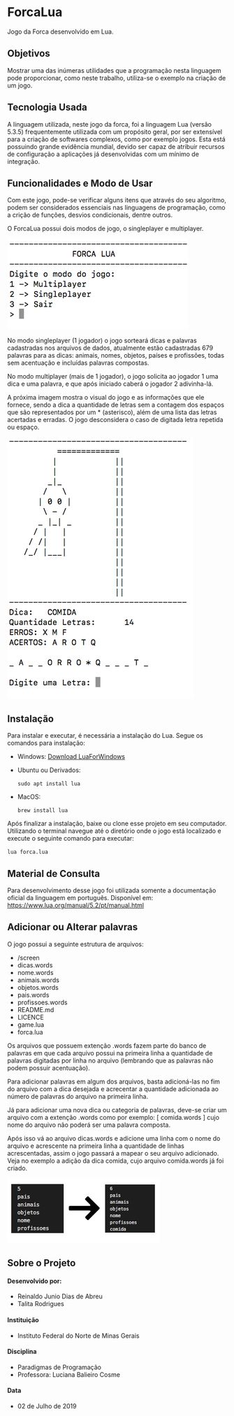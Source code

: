 # ForcaLua
Jogo da Forca desenvolvido em Lua.

## Objetivos
Mostrar uma das inúmeras utilidades que a programação nesta linguagem pode proporcionar, como neste trabalho, utiliza-se o exemplo na criação de um jogo.

## Tecnologia Usada
A linguagem utilizada, neste jogo da forca, foi a linguagem Lua (versão 5.3.5) frequentemente utilizada com um propósito geral, por ser extensível para a criação de softwares complexos, como por exemplo jogos. Esta está possuindo grande evidência mundial, devido ser capaz de atribuir recursos  de configuração a aplicações já desenvolvidas com um mínimo de integração.


## Funcionalidades e Modo de Usar
Com este jogo, pode-se verificar alguns itens que através do seu algoritmo, podem ser considerados essenciais nas linguagens de programação, como a crição de funções, desvios condicionais, dentre outros.

O ForcaLua possui dois modos de jogo, o singleplayer e multiplayer. 

![](screen/menu.png)

No modo singleplayer (1 jogador) o jogo sorteará dicas e palavras cadastradas nos arquivos de dados, atualmente estão cadastradas 679 palavras para as dicas: animais, nomes, objetos, países e profissões, todas sem acentuação e incluídas palavras compostas.

No modo multiplayer (mais de 1 jogador), o jogo solicita ao jogador 1 uma dica e uma palavra, e que após iniciado caberá o jogador 2 adivinha-lá.

A próxima imagem mostra o visual do jogo e as informações que ele fornece, sendo a dica a quantidade de letras sem a contagem dos espaços que são representados por um * (asterisco), além de uma lista das letras acertadas e erradas. O jogo desconsidera o caso de digitada letra repetida ou espaço.

![](screen/game.png)

## Instalação
Para instalar e executar, é necessária a instalação do Lua. Segue os comandos para instalação:
    
* Windows: 
        [Download LuaForWindows](https://code.google.com/archive/p/luaforwindows/downloads)
* Ubuntu ou Derivados: 

    ```
    sudo apt install lua
    ```

* MacOS: 
    ```
    brew install lua 
    ```


Após finalizar a instalação, baixe ou clone esse projeto em seu computador. Utilizando o terminal navegue até o diretório onde o jogo está localizado e execute o seguinte comando para executar:

```
lua forca.lua
```

## Material de Consulta
Para desenvolvimento desse jogo foi utilizada somente a documentação oficial da linguagem em português. Disponível em: <https://www.lua.org/manual/5.2/pt/manual.html>

## Adicionar ou Alterar palavras
O jogo possui a seguinte estrutura de arquivos:


  - /screen 
  - dicas.words
  - nome.words
  - animais.words
  - objetos.words
  - pais.words
  - profissoes.words
  - README.md         
  - LICENCE               
  - game.lua
  - forca.lua

Os arquivos que possuem extenção .words fazem parte do banco de palavras em que cada arquivo possui na primeira linha a quantidade de palavras digitadas por linha no arquivo (lembrando que as palavras não podem possuir acentuação).

Para adicionar palavras em algum dos arquivos, basta adicioná-las no fim do arquivo com a dica desejada e acrecentar a quantidade adicionada ao número de palavras do arquivo na primeira linha.

Já para adicionar uma nova dica ou categoria de palavras, deve-se criar um arquivo com a extenção .words como por exemplo: [ comida.words ] cujo nome do arquivo não poderá ser uma palavra composta.

Após isso vá ao arquivo dicas.words e adicione uma linha com o nome do arquivo e acrescente na primeira linha a quantidade de linhas acrescentadas, assim o jogo passará a mapear o seu arquivo adicionado. Veja no exemplo a adição da dica comida, cujo arquivo comida.words já foi criado.

![](screen/dicaadd.png)

## Sobre o Projeto

#### Desenvolvido por:
* Reinaldo Junio Dias de Abreu
* Talita Rodrigues
#### Instituição
* Instituto Federal do Norte de Minas Gerais
#### Disciplina
* Paradigmas de Programação
* Professora: Luciana Balieiro Cosme
#### Data
* 02 de Julho de 2019 